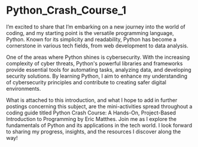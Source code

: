 # Python_Crash_Course_1
I’m excited to share that I’m embarking on a new journey into the world of coding, and my starting point is the versatile programming language, Python. Known for its simplicity and readability, Python has become a cornerstone in various tech fields, from web development to data analysis.

One of the areas where Python shines is cybersecurity. With the increasing complexity of cyber threats, Python's powerful libraries and frameworks provide essential tools for automating tasks, analyzing data, and developing security solutions. By learning Python, I aim to enhance my understanding of cybersecurity principles and contribute to creating safer digital environments.

What is attached to this introduction, and what I hope to add in further postings concerning this subject, are the mini-activities spread throughout a coding guide titled Python Crash Course: A Hands-On, Project-Based Introduction to Programming by Eric Matthes. Join me as I explore the fundamentals of Python and its applications in the tech world. I look forward to sharing my progress, insights, and the resources I discover along the way!

